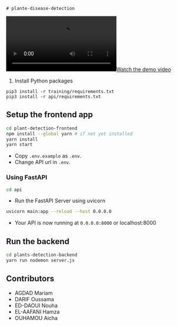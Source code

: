     # plante-disease-detection

[![Watch the demo video](\demo\Recording_demo_app_final.mp4)](\demo\Recording_demo_app_final.mp4)


1. Install Python packages
```
pip3 install -r training/requirements.txt
pip3 install -r api/requirements.txt
```

## Setup the frontend app

```bash
cd plant-detection-frontend
npm install --global yarn # if not yet installed
yarn install 
yarn start
```

- Copy `.env.example` as `.env`.
- Change API url in `.env`.

### Using FastAPI

```bash
cd api
```

- Run the FastAPI Server using uvicorn

```bash
uvicorn main:app --reload --host 0.0.0.0
```

- Your API is now running at `0.0.0.0:8000` or localhost:8000


## Run the backend

```bash
cd plants-detection-backend
yarn run nodemon server.js
```

## Contributors

<!-- ALL-CONTRIBUTORS-LIST:START - Do not remove or modify this section -->
<!-- prettier-ignore-start -->
<!-- markdownlint-disable -->

<!-- markdownlint-restore -->
<!-- prettier-ignore-end -->

<!-- ALL-CONTRIBUTORS-LIST:END -->

- AGDAD Mariam
- DARIF Oussama
- ED-DAOUI Nouha
- EL-AAFANI Hamza
- OUHAMOU Aicha